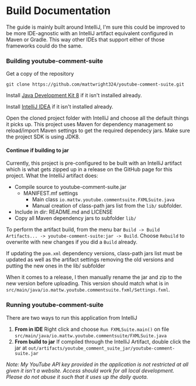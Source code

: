 Build Documentation
=

The guide is mainly built around IntelliJ, I'm sure this could be improved to be more IDE-agnostic
with an IntelliJ artifact equivalent configured in Maven or Gradle. This way other IDEs that
support either of those frameworks could do the same.

### Building youtube-comment-suite

Get a copy of the repository

```
git clone https://github.com/mattwright324/youtube-comment-suite.git
```

Install [Java Development Kit 8](https://www.oracle.com/java/technologies/javase/javase-jdk8-downloads.html)
if it isn't installed already.

Install [IntelliJ IDEA](https://www.jetbrains.com/idea/download/#section=windows)
if it isn't installed already.

Open the cloned project folder with IntelliJ and choose all the default things it picks up. 
This project uses Maven for dependency management
so reload/import Maven settings to get the required dependecy jars. 
Make sure the project SDK is using JDK8.

#### Continue if building to jar

Currently, this project is pre-configured to be built with an IntelliJ
artifact which is what gets zipped up in a release on the GitHub page for this project. 
What the IntelliJ artifact does:
- Compile source to youtube-comment-suite.jar
  - MANIFEST.mf settings
    - Main class `io.mattw.youtube.commentsuite.FXMLSuite.java`
    - Manual creation of class-path jars list from the `lib/` subfolder.
- Include in dir: README.md and LICENSE
- Copy all Maven dependency jars to subfolder `lib/`

To perform the artifact build, from the menu bar `Build -> Build Artifacts... -> youtube-comment-suite:jar -> Build`.
Choose `Rebuild` to overwrite with new changes if you did a `Build` already.

If updating the `pom.xml` dependency versions, class-path jars list must be updated as well as the artifact settings removing
the old versions and putting the new ones in the lib/ subfolder

When it comes to a release, I then manually rename the jar and zip to the new version before uploading. 
This version should match what is in `src/main/java/io.mattw.youtube.commentsuite.fxml/Settings.fxml`.

### Running youtube-comment-suite

There are two ways to run this application from IntelliJ

1. **From in IDE** Right click and choose `Run FXMLSuite.main()` on file `src/main/java/io.mattw.youtube.commentsuite/FXMLSuite.java`
2. **From build to jar** If compiled through the IntelliJ Artifact, double click the jar at `out/artifacts/youtube_comment_suite_jar/youtube-comment-suite.jar` 

*Note: My YouTube API key provided in the application is not restricted at all given it isn't a website.
Access should work for all local development. Please do not abuse it such that it uses up the daily quota.*
